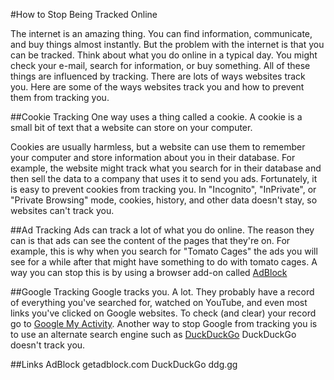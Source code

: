 #How to Stop Being Tracked Online

The internet is an amazing thing. You can find information, communicate, and buy things almost instantly. But the problem with the internet is that you can be tracked. Think about what you do online in a typical day. You might check your e-mail, search for information, or buy something. All of these things are influenced by tracking. There are lots of ways websites track you. Here are some of the ways websites track you and how to prevent them from tracking you.

##Cookie Tracking
One way uses a thing called a cookie. A cookie is a small bit of text that a website can store on your computer.

Cookies are usually harmless, but a website can use them to remember your computer and store information about you in their database.
For example, the website might track what you search for in their database and then sell the data to a company that uses it to send you ads.
Fortunately, it is easy to prevent cookies from tracking you. In "Incognito", "InPrivate", or "Private Browsing" mode, cookies, history, and other data doesn't stay, so websites can't track you.

##Ad Tracking
Ads can track a lot of what you do online. The reason they can is that ads can see the content of the pages that they're on. For example, this is why when you search for "Tomato Cages" the ads you will see for a while after that might have something to do with tomato cages. A way you can stop this is by using a browser add-on called [AdBlock](http://getadblock.com)

##Google Tracking
Google tracks you. A lot. They probably have a record of everything you've searched for, watched on YouTube, and even most links you've clicked on Google websites. To check (and clear) your record go to [Google My Activity](https://myactivity.google.com). Another way to stop Google from tracking you is to use an alternate search engine such as [DuckDuckGo](http://ddg.gg) DuckDuckGo doesn't track you.

##Links
AdBlock getadblock.com
DuckDuckGo ddg.gg

